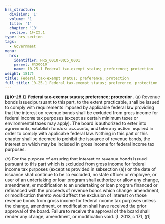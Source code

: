 ```yaml
---
hrs_structure:
  division: '1'
  volume: '1'
  title: '1'
  chapter: '10'
  section: 10-25.1
type: hrs_section
tags:
  - Government
menu:
  hrs:
    identifier: HRS_0010-0025_0001
    parent: HRS0010
    name: 10-25.1 Federal tax-exempt status; preference; protection
weight: 18175
title: Federal tax-exempt status; preference; protection
full_title: 10-25.1 Federal tax-exempt status; preference; protection
---
```

**[§10-25.1]  Federal tax-exempt status; preference; protection.** (a) Revenue bonds issued pursuant to this part, to the extent practicable, shall be issued to comply with requirements imposed by applicable federal law providing that the interest on revenue bonds shall be excluded from gross income for federal income tax purposes (except as certain minimum taxes or environmental taxes may apply). The board is authorized to enter into agreements, establish funds or accounts, and take any action required in order to comply with applicable federal law. Nothing in this part or this chapter shall be deemed to prohibit the issuance of revenue bonds, the interest on which may be included in gross income for federal income tax purposes.

(b) For the purpose of ensuring that interest on revenue bonds issued pursuant to this part which is excluded from gross income for federal income tax purposes (except as provided in subsection (a)) on the date of issuance shall continue to be so excluded, no state officer or employee, or user of an undertaking or loan program shall authorize or allow any change, amendment, or modification to an undertaking or loan program financed or refinanced with the proceeds of revenue bonds which change, amendment, or modification thereto would affect the exclusion of interest on those revenue bonds from gross income for federal income tax purposes unless the change, amendment, or modification shall have received the prior approval of the board. Failure to receive the approval of the board shall render any change, amendment, or modification void. [L 2013, c 171, §1]